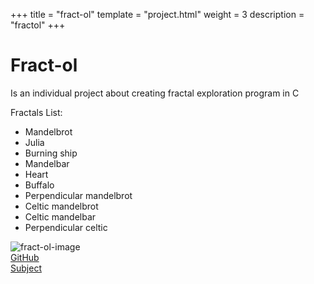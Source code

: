 +++
title = "fract-ol"
template = "project.html"
weight = 3
description = "fractol"
+++

# Fract-ol

Is an individual project about creating fractal exploration program in C

Fractals List:
- Mandelbrot
- Julia
- Burning ship
- Mandelbar
- Heart
- Buffalo
- Perpendicular mandelbrot
- Celtic mandelbrot
- Celtic mandelbar
- Perpendicular celtic

<img alt="fract-ol-image" src='fractol.png' >

<div class="links">

<div>
<a target="blank" href="https://github.com/sebamiro/fract-ol/">GitHub</a>
</div>
<div>
<a target="blank" href="https://cdn.intra.42.fr/pdf/pdf/90302/en.subject.pdf">Subject</a>
</div>

</div>
